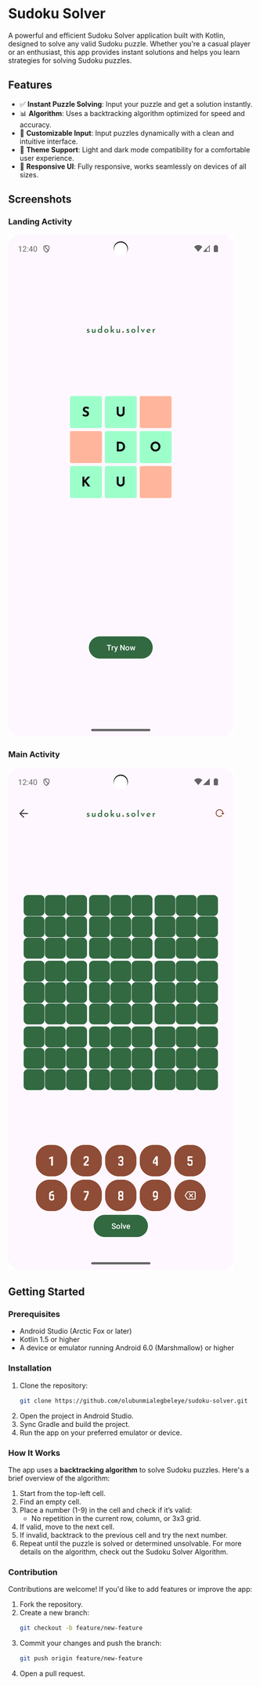 # Sudoku Solver

A powerful and efficient Sudoku Solver application built with Kotlin, designed to solve any valid Sudoku puzzle. Whether you're a casual player or an enthusiast, this app provides instant solutions and helps you learn strategies for solving Sudoku puzzles.

## Features

- ✅ **Instant Puzzle Solving**: Input your puzzle and get a solution instantly.
- 📊 **Algorithm**: Uses a backtracking algorithm optimized for speed and accuracy.
- 🧩 **Customizable Input**: Input puzzles dynamically with a clean and intuitive interface.
- 🌙 **Theme Support**: Light and dark mode compatibility for a comfortable user experience.
- 📱 **Responsive UI**: Fully responsive, works seamlessly on devices of all sizes.

## Screenshots

### Landing Activity
![Landing Activity](assets/images/Landing_Activity.png)

### Main Activity
![Main Activity](assets/images/Main_Activity.png)

## Getting Started

### Prerequisites
- Android Studio (Arctic Fox or later)
- Kotlin 1.5 or higher
- A device or emulator running Android 6.0 (Marshmallow) or higher

### Installation

1. Clone the repository:
   ```bash
   git clone https://github.com/olubunmialegbeleye/sudoku-solver.git

2. Open the project in Android Studio.
3. Sync Gradle and build the project.
4. Run the app on your preferred emulator or device.

### How It Works
The app uses a **backtracking algorithm** to solve Sudoku puzzles. Here's a brief overview of the algorithm:

1. Start from the top-left cell.
2. Find an empty cell.
3. Place a number (1-9) in the cell and check if it’s valid:
    - No repetition in the current row, column, or 3x3 grid.
4. If valid, move to the next cell.
5. If invalid, backtrack to the previous cell and try the next number.
6. Repeat until the puzzle is solved or determined unsolvable.
For more details on the algorithm, check out the Sudoku Solver Algorithm.

### Contribution
Contributions are welcome! If you'd like to add features or improve the app:

1. Fork the repository.
2. Create a new branch:
   ```bash
   git checkout -b feature/new-feature
3. Commit your changes and push the branch:
   ```bash
   git push origin feature/new-feature
4. Open a pull request.
